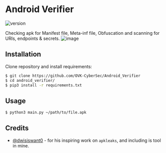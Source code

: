 # Android Verifier 
![version](https://badge.fury.io/py/pyaxmlparser.svg)

Checking apk for Manifest file, Meta-inf file, Obfuscation and scanning for URIs, endpoints & secrets.
![image](https://github.com/user-attachments/assets/fc12cbcf-7b61-4b74-90be-bd63235c6d22)




## Installation
Clone repository and install requirements:
```bash
$ git clone https://github.com/OVK-CyberSec/Android_Verifier
$ cd android_verifier/
$ pip3 install -r requirements.txt
```

## Usage
```bash
$ python3 main.py ~/path/to/file.apk
```

## Credits

- [@dwisiswant0](https://github.com/dwisiswant0/apkleaks) - for his inspiring work on `apkleaks`, and including is tool in mine.


